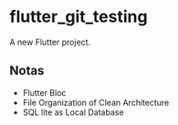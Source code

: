 # flutter_git_testing

A new Flutter project.

## Notas

- Flutter Bloc
- File Organization of Clean Architecture
- SQL lite as Local Database

